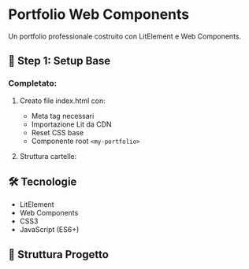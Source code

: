 # Portfolio Web Components

Un portfolio professionale costruito con LitElement e Web Components.

## 🚀 Step 1: Setup Base

### Completato:
1. Creato file index.html con:
   - Meta tag necessari
   - Importazione Lit da CDN
   - Reset CSS base
   - Componente root `<my-portfolio>`

2. Struttura cartelle:

## 🛠 Tecnologie

- LitElement
- Web Components
- CSS3
- JavaScript (ES6+)

## 📂 Struttura Progetto 
